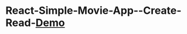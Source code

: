 # React-Simple-Movie-App--Create-Read-[Demo](https://rubanero14.github.io/React-Simple-Movie-App-Create-and-Read/)
